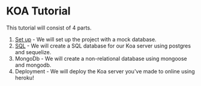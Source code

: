 # KOA Tutorial

This tutorial will consist of 4 parts.

1. [Set up](https://github.com/KachiiC/Koa_tutorial/tree/master/Parts/1%20-%20ServerSetup) - We will set up the project with a mock database.
2. [SQL](https://github.com/KachiiC/Koa_tutorial/tree/master/Parts/2%20-%20SqlServer) - We will create a SQL database for our Koa server using postgres and sequelize.
3. MongoDb - We will create a non-relational database using mongoose and mongodb. 
4. Deployment - We will deploy the Koa server you've made to online using heroku!
